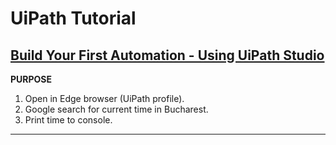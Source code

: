 UiPath Tutorial
======= 
[Build Your First Automation - Using UiPath Studio](https://html.cdn.contentraven.com/crcloud/crscorm/uploads/uipath_lms_11218/encryptedfile/148003/v4.0/scormcontent/index.html#/lessons/9RHlIJj_UgIxOwgBoxaLpugSsLOsBn2i)
-------
**PURPOSE**

1. Open in Edge browser (UiPath profile).
2. Google search for current time in Bucharest. 
3. Print time to console.
_______

